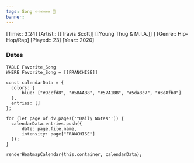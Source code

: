 ```yaml
---
tags: Song ⭐⭐⭐⭐⭐ 💛
banner: 
---
```

[Time:: 3:24]
[Artist:: [[Travis Scott]] [[Young Thug & M.I.A.]] ]
[Genre:: Hip-Hop/Rap]
[Played:: 23]
[Year:: 2020]
### Dates
````dataview
TABLE Favorite_Song
WHERE Favorite_Song = [[FRANCHISE]]
````

  ```dataviewjs
const calendarData = { 
	colors: { 
		blue: ["#9ccfd8", "#5BAAB8", "#57A1BB", "#5da8c7", "#3e8fb0"] 
	}, 
	entries: [] 
}; 

for (let page of dv.pages('"Daily Notes"')) { 
	calendarData.entries.push({ 
		date: page.file.name, 
		intensity: page["FRANCHISE"]
	}); 
} 

renderHeatmapCalendar(this.container, calendarData);
```
